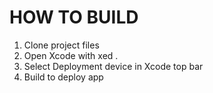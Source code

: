 # HOW TO BUILD

1. Clone project files
2. Open Xcode with xed .
3. Select Deployment device in Xcode top bar
4. Build to deploy app
